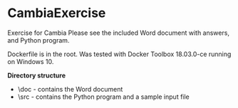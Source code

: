 # CambiaExercise
Exercise for Cambia
Please see the included Word document with answers, and Python program.

<p>Dockerfile is in the root.  Was tested with Docker Toolbox 18.03.0-ce running on Windows 10.</p>

<b>Directory structure</b>
<ul>
  <li>\doc - contains the Word document</li>
  <li>\src - contains the Python program and a sample input file</li>
  </ul>
